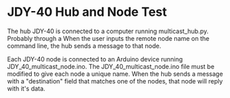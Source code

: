 # JDY-40 Hub and Node Test
The hub JDY-40 is connected to a computer running multicast_hub.py. Probably through a When the user inputs the remote node name on the command line, the hub sends a message to that node.

Each JDY-40 node is connected to an Arduino device running JDY_40_multicast_node.ino. The JDY_40_multicast_node.ino file must be modified to give each node a unique name. When the hub sends a message with a "destination" field that matches one of the nodes, that node will reply with it's data. 
